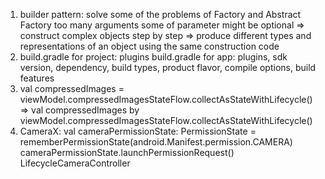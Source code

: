 1. builder pattern: solve some of the problems of Factory and Abstract Factory
too many arguments
some of parameter might be optional
=> construct complex objects step by step
=> produce different types and representations of an object using the same construction code
2. build.gradle for project: plugins
build.gradle for app: plugins, sdk version, dependency, build types, product flavor, compile options,
build features
3. val compressedImages = viewModel.compressedImagesStateFlow.collectAsStateWithLifecycle()
=> val compressedImages by viewModel.compressedImagesStateFlow.collectAsStateWithLifecycle()
4. CameraX:
val cameraPermissionState: PermissionState = rememberPermissionState(android.Manifest.permission.CAMERA)
cameraPermissionState.launchPermissionRequest()
LifecycleCameraController